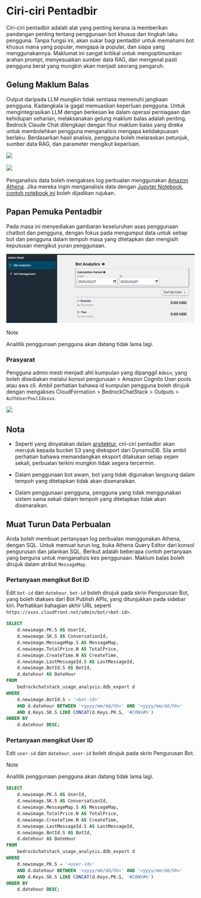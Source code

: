 # Ciri-ciri Pentadbir

Ciri-ciri pentadbir adalah alat yang penting kerana ia memberikan pandangan penting tentang penggunaan bot khusus dan tingkah laku pengguna. Tanpa fungsi ini, akan sukar bagi pentadbir untuk memahami bot khusus mana yang popular, mengapa ia popular, dan siapa yang menggunakannya. Maklumat ini sangat kritikal untuk mengoptimumkan arahan prompt, menyesuaikan sumber data RAG, dan mengenal pasti pengguna berat yang mungkin akan menjadi seorang pengaruh.

## Gelung Maklum Balas

Output daripada LLM mungkin tidak sentiasa memenuhi jangkaan pengguna. Kadangkala ia gagal memuaskan keperluan pengguna. Untuk mengintegrasikan LLM dengan berkesan ke dalam operasi perniagaan dan kehidupan seharian, melaksanakan gelung maklum balas adalah penting. Bedrock Claude Chat dilengkapi dengan fitur maklum balas yang direka untuk membolehkan pengguna menganalisis mengapa ketidakpuasan berlaku. Berdasarkan hasil analisis, pengguna boleh melaraskan petunjuk, sumber data RAG, dan parameter mengikut keperluan.

![](./imgs/feedback_loop.png)

![](./imgs/feedback-using-claude-chat.png)

Penganalisis data boleh mengakses log perbualan menggunakan [Amazon Athena](https://aws.amazon.com/jp/athena/). Jika mereka ingin menganalisis data dengan [Jupyter Notebook](https://jupyter.org/), [contoh notebook ini](../examples/notebooks/feedback_analysis_example.ipynb) boleh dijadikan rujukan.

## Papan Pemuka Pentadbir

Pada masa ini menyediakan gambaran keseluruhan asas penggunaan chatbot dan pengguna, dengan fokus pada mengumpul data untuk setiap bot dan pengguna dalam tempoh masa yang ditetapkan dan mengisih keputusan mengikut yuran penggunaan.

![](./imgs/admin_bot_analytics.png)

> [!Note]
> Analitik penggunaan pengguna akan datang tidak lama lagi.

### Prasyarat

Pengguna admin mesti menjadi ahli kumpulan yang dipanggil `Admin`, yang boleh disediakan melalui konsol pengurusan > Amazon Cognito User pools atau aws cli. Ambil perhatian bahawa id kumpulan pengguna boleh dirujuk dengan mengakses CloudFormation > BedrockChatStack > Outputs > `AuthUserPoolIdxxxx`.

![](./imgs/group_membership_admin.png)

## Nota

- Seperti yang dinyatakan dalam [arsitektur](../README.md#architecture), ciri-ciri pentadbir akan merujuk kepada bucket S3 yang dieksport dari DynamoDB. Sila ambil perhatian bahawa memandangkan eksport dilakukan setiap sejam sekali, perbualan terkini mungkin tidak segera tercermin.

- Dalam penggunaan bot awam, bot yang tidak digunakan langsung dalam tempoh yang ditetapkan tidak akan disenaraikan.

- Dalam penggunaan pengguna, pengguna yang tidak menggunakan sistem sama sekali dalam tempoh yang ditetapkan tidak akan disenaraikan.

## Muat Turun Data Perbualan

Anda boleh membuat pertanyaan log perbualan menggunakan Athena, dengan SQL. Untuk memuat turun log, buka Athena Query Editor dari konsol pengurusan dan jalankan SQL. Berikut adalah beberapa contoh pertanyaan yang berguna untuk menganalisis kes penggunaan. Maklum balas boleh dirujuk dalam atribut `MessageMap`.

### Pertanyaan mengikut Bot ID

Edit `bot-id` dan `datehour`. `bot-id` boleh dirujuk pada skrin Pengurusan Bot, yang boleh diakses dari Bot Publish APIs, yang ditunjukkan pada sidebar kiri. Perhatikan bahagian akhir URL seperti `https://xxxx.cloudfront.net/admin/bot/<bot-id>`.

```sql
SELECT
    d.newimage.PK.S AS UserId,
    d.newimage.SK.S AS ConversationId,
    d.newimage.MessageMap.S AS MessageMap,
    d.newimage.TotalPrice.N AS TotalPrice,
    d.newimage.CreateTime.N AS CreateTime,
    d.newimage.LastMessageId.S AS LastMessageId,
    d.newimage.BotId.S AS BotId,
    d.datehour AS DateHour
FROM
    bedrockchatstack_usage_analysis.ddb_export d
WHERE
    d.newimage.BotId.S = '<bot-id>'
    AND d.datehour BETWEEN '<yyyy/mm/dd/hh>' AND '<yyyy/mm/dd/hh>'
    AND d.Keys.SK.S LIKE CONCAT(d.Keys.PK.S, '#CONV#%')
ORDER BY
    d.datehour DESC;
```

### Pertanyaan mengikut User ID

Edit `user-id` dan `datehour`. `user-id` boleh dirujuk pada skrin Pengurusan Bot.

> [!Note]
> Analitik penggunaan pengguna akan datang tidak lama lagi.

```sql
SELECT
    d.newimage.PK.S AS UserId,
    d.newimage.SK.S AS ConversationId,
    d.newimage.MessageMap.S AS MessageMap,
    d.newimage.TotalPrice.N AS TotalPrice,
    d.newimage.CreateTime.N AS CreateTime,
    d.newimage.LastMessageId.S AS LastMessageId,
    d.newimage.BotId.S AS BotId,
    d.datehour AS DateHour
FROM
    bedrockchatstack_usage_analysis.ddb_export d
WHERE
    d.newimage.PK.S = '<user-id>'
    AND d.datehour BETWEEN '<yyyy/mm/dd/hh>' AND '<yyyy/mm/dd/hh>'
    AND d.Keys.SK.S LIKE CONCAT(d.Keys.PK.S, '#CONV#%')
ORDER BY
    d.datehour DESC;
```